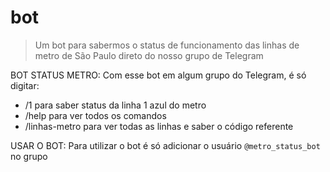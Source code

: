 # bot

> Um bot para sabermos o status de funcionamento das linhas de metro de São Paulo direto do nosso grupo de Telegram 

BOT STATUS METRO: Com esse bot em algum grupo do Telegram, é só digitar:
* /1 para saber status da linha 1 azul do metro
* /help para ver todos os comandos
* /linhas-metro para ver todas as linhas e saber o código referente

USAR O BOT: Para utilizar o bot é só adicionar o usuário `@metro_status_bot` no grupo
